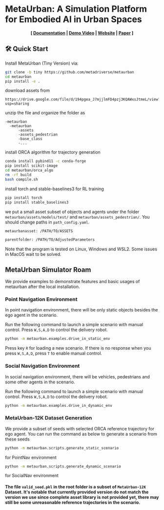 # MetaUrban: A Simulation Platform for Embodied AI in Urban Spaces

<div style="text-align: center; width:100%; margin: 0 auto; display: inline-block">
<strong>
[
<a href="">Documentation</a>
|
<a href="">Demo Video</a>
|
<a href="">Website</a>
|
<a href="">Paper</a>
]
</strong>
</div>

## 🛠 Quick Start
Install MetaUrban (Tiny Version) via:

```bash
git clone -b tiny https://github.com/metadriverse/metaurban
cd metaurban
pip install -e .
```

download assets from

```
https://drive.google.com/file/d/194pgea_J7mjjlmFD4pzj3KQAWxsJtmeL/view?usp=sharing
```

unzip the file and organize the folder as

```
-metaurban
  -metaurban
      -assets
      -assets_pedestrian
      -base_class
      -...
```

install ORCA algorithm for trajectory generation

```bash
conda install pybind11 -c conda-forge
pip install scikit-image
cd metaurban/orca_algo
rm -rf build
bash compile.sh 
```

install torch and stable-baselines3 for RL training

```bash
pip install torch
pip install stable_baselines3
```

we put a small asset subset of objects and agents under the folder `metaurban/assets/models/test/` and `metaurban/assets_pedestrian/`. You should change paths in `path_config.yaml`.

```bash
metaurbanasset: /PATH/TO/ASSETS

parentfolder: /PATH/TO/AdjustedParameters
```

Note that the program is tested on Linux, Windows and WSL2. Some issues in MacOS wait to be solved.


## MetaUrban Simulator Roam
We provide examples to demonstrate features and basic usages of metaurban after the local installation.

### Point Navigation Environment

In point navigation environment, there will be only static objects besides the ego agent in the scenario.

Run the following command to launch a simple scenario with manual control. Press `W,S,A,D` to control the delivery robot. 


```bash
python -m metaurban.examples.drive_in_static_env
```

Press key ```R``` for loading a new scenario. If there is no response when you press `W,S,A,D`, press `T` to enable manual control.

### Social Navigation Environment
In social navigation environment, there will be vehicles, pedestrians and some other agents in the scenario.

Run the following command to launch a simple scenario with manual control. Press `W,S,A,D` to control the delivery robot. 

```bash
python -m metaurban.examples.drive_in_dynamic_env
```

### MetaUrban-12K Dataset Generation
We provide a subset of seeds with selected ORCA reference trajectory for ego agent. You can run the command as below to generate a scenario from these seeds

```bash
python -m metaurban.scripts.generate_static_scenario
```

for PointNav environment 

```bash
python -m metaurban.scripts.generate_dynamic_scenario
```

for SocialNav environment 

#### The file `valid_seed.pkl` in the root folder is a subset of `MetaUrban-12K` Dataset. It's notable that currently provided version do not match the version we use since complete asset library is not provided yet, there may still be some unreasonable reference trajectories in the scenario.
